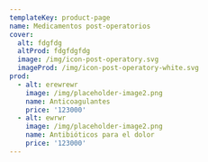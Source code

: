 ```yaml
---
templateKey: product-page
name: Medicamentos post-operatorios
cover:
  alt: fdgfdg
  altProd: fdgfdgfdg
  image: /img/icon-post-operatory.svg
  imageProd: /img/icon-post-operatory-white.svg
prod:
  - alt: erewrewr
    image: /img/placeholder-image2.png
    name: Anticoagulantes
    price: '123000'
  - alt: ewrwr
    image: /img/placeholder-image2.png
    name: Antibióticos para el dolor
    price: '123000'
---
```


